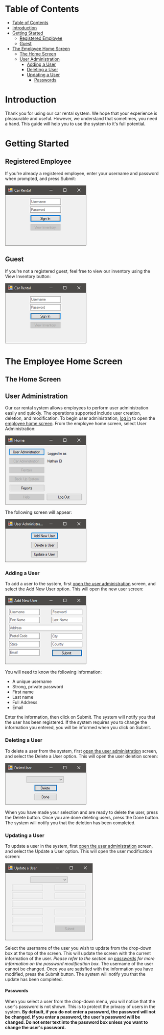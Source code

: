 # Table of Contents
<!-- TOC depthFrom:1 depthTo:6 withLinks:1 updateOnSave:1 orderedList:0 -->

- [Table of Contents](#table-of-contents)
- [Introduction](#introduction)
- [Getting Started](#getting-started)
	- [Registered Employee](#registered-employee)
	- [Guest](#guest)
- [The Employee Home Screen](#the-employee-home-screen)
	- [The Home Screen](#the-home-screen)
	- [User Administration](#user-administration)
		- [Adding a User](#adding-a-user)
		- [Deleting a User](#deleting-a-user)
		- [Updating a User](#updating-a-user)
			- [Passwords](#passwords)

<!-- /TOC -->

# Introduction
Thank you for using our car rental system. We hope that your experience is pleasurable and useful. However, we understand that sometimes, you need a hand. This guide will help you to use the system to it's full potential.

# Getting Started
## Registered Employee
If you're already a registered employee, enter your username and password when prompted, and press Submit:

![Sign In](SignIn.png)

## Guest
If you're not a registered guest, feel free to view our inventory using the View Inventory button:

![Sign In](SignIn.png)

# The Employee Home Screen
## The Home Screen
## User Administration
Our car rental system allows employees to perform user administration easily and quickly. The operations supported include user creation, deletion, and modification. To begin user administration, [log in](#registered-employee) to open the [employee home screen](#the-home-screen). From the employee home screen, select User Administration:

![Home](UserAdministration.png)

The following screen will appear:

![User Administration](AddUser.png)

### Adding a User
To add a user to the system, first [open the user administration](#User-Administration) screen, and select the Add New User option. This will open the new user screen:

![Add a User](NewUser.png)

You will need to know the following information:
- A unique username
- Strong, private password
- First name
- Last name
- Full Address
- Email

Enter the information, then click on Submit. The system will notify you that the user has been registered. If the system requires you to change the information you entered, you will be informed when you click on Submit.

### Deleting a User
To delete a user from the system, first [open the user administration](#User-Administration) screen, and select the Delete a User option. This will open the user deletion screen:

![Delete a User](DeleteUser.png)

When you have made your selection and are ready to delete the user, press the Delete button. Once you are done deleting users, press the Done button. The system will notify you that the deletion has been completed.

### Updating a User
To update a user in the system, first [open the user administration](#User-Administration) screen, and select the Update a User option. This will open the user modification screen:

![Update a User](UpdateUser.png)

Select the username of the user you wish to update from the drop-down box at the top of the screen. This will update the screen with the current information of the user. *Please refer to the section on [passwords](#Passwords) for more information on the password modification box.* The username of the user cannot be changed. Once you are satisfied with the information you have modified, press the Submit button. The system will notify you that the update has been completed.

#### Passwords
When you select a user from the drop-down menu, you will notice that the user's password is not shown. This is to protect the privacy of users in the system. **By default, if you do not enter a password, the password will not be changed. If you enter a password, the user's password will be changed. Do not enter text into the password box unless you want to change the user's password.**

